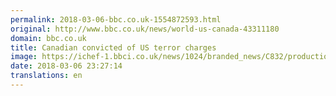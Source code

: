 ```yaml
---
permalink: 2018-03-06-bbc.co.uk-1554872593.html
original: http://www.bbc.co.uk/news/world-us-canada-43311180
domain: bbc.co.uk
title: Canadian convicted of US terror charges
image: https://ichef-1.bbci.co.uk/news/1024/branded_news/C832/production/_100305215_isa.jpg
date: 2018-03-06 23:27:14
translations: en
---
```


